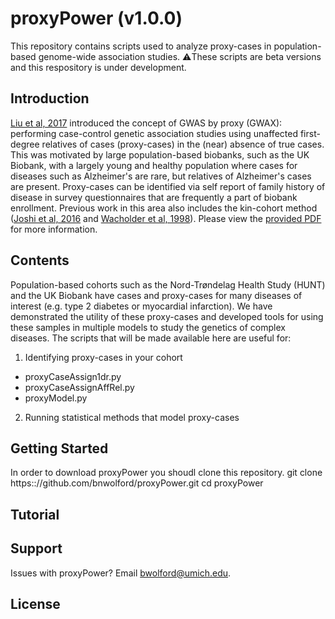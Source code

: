 # proxyPower (v1.0.0)
This repository contains scripts used to analyze proxy-cases in population-based genome-wide association studies. 
:warning:These scripts are beta versions and this respository is under development.  

## Introduction

[Liu et al, 2017](https://github.com/bnwolford/proxyPower/blob/master/README.md) introduced the concept of GWAS by proxy (GWAX): performing case-control genetic association studies using unaffected first-degree relatives of cases (proxy-cases) in the (near) absence of true cases. This was motivated by large population-based biobanks, such as the UK Biobank, with a largely young and healthy population where cases for diseases such as Alzheimer's are rare, but relatives of Alzheimer's cases are present. Proxy-cases can be identified via self report of family history of disease in survey questionnaires that are frequently a part of biobank enrollment. Previous work in this area also includes the kin-cohort method ([Joshi et al, 2016](https://www.nature.com/articles/ncomms11174) and [Wacholder et al, 1998](https://academic.oup.com/aje/article/148/7/623/148336)). Please view the [provided PDF](https://github.com/bnwolford/proxyPower/blob/master/proxyPower.pdf) for more information. 

## Contents

Population-based cohorts such as the Nord-Trøndelag Health Study (HUNT) and the UK Biobank have cases and proxy-cases for many diseases of interest (e.g. type 2 diabetes or myocardial infarction). We have demonstrated the utility of these proxy-cases and developed tools for using these samples in multiple models to study the genetics of complex diseases. The scripts that will be made available here are useful for:

1. Identifying proxy-cases in your cohort
- proxyCaseAssign1dr.py 
- proxyCaseAssignAffRel.py
- proxyModel.py

2. Running statistical methods that model proxy-cases

## Getting Started

In order to download proxyPower you shoudl clone this repository.
  git clone https:://github.com/bnwolford/proxyPower.git
  cd proxyPower
  
## Tutorial
 
## Support
 
 Issues with proxyPower? Email bwolford@umich.edu. 
 
## License
 

